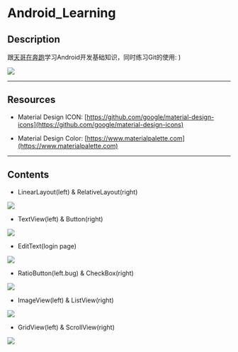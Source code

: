 # Android_Learning

## Description

跟[天哥在奔跑](https://www.jianshu.com/p/cd569bb2e3ef)学习Android开发基础知识，同时练习Git的使用:  )

![](https://pic.taifua.com/Picture/android/androidlearning.png)

***

## Resources

- Material Design ICON: [https://github.com/google/material-design-icons](https://github.com/google/material-design-icons)

- Material Design Color: [https://www.materialpalette.com](https://www.materialpalette.com)

***

## Contents

- LinearLayout(left) & RelativeLayout(right)

![](https://pic.taifua.com/Picture/android/linearandrelative.png)

- TextView(left) & Button(right)

![](https://pic.taifua.com/Picture/android/textviewandbutton.png)

- EditText(login page)

![](https://pic.taifua.com/Picture/android/edittexts.png)

- RatioButton(left.bug) & CheckBox(right)

![](https://pic.taifua.com/Picture/android/ratiobuttonandcheckbox.png)

- ImageView(left) & ListView(right)

![](https://pic.taifua.com/Picture/android/imageviewandlistview.png)

- GridView(left) & ScrollView(right)

![](https://pic.taifua.com/Picture/android/gridandscroll.png)